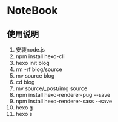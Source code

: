 # NoteBook

## 使用说明

1. 安装node.js
2. npm install hexo-cli
3. hexo init blog
4. rm -rf blog/source
5. mv source blog
6. cd blog
7. mv source/_post/img source
8. npm install hexo-renderer-pug --save
9. npm install hexo-renderer-sass --save
10. hexo g
11. hexo s
